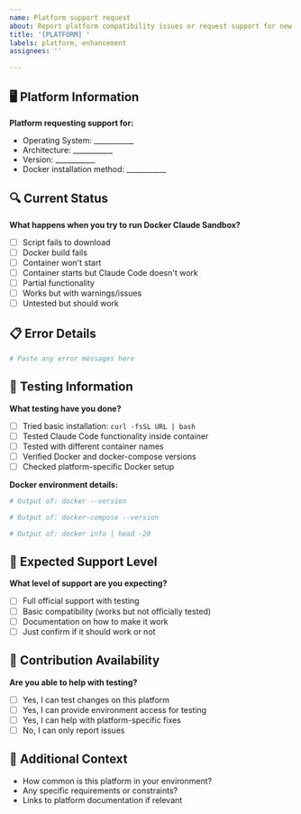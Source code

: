 ```yaml
---
name: Platform support request
about: Report platform compatibility issues or request support for new platforms
title: '[PLATFORM] '
labels: platform, enhancement
assignees: ''

---
```


## 🖥️ Platform Information
**Platform requesting support for:**
- Operating System: ___________
- Architecture: ___________
- Version: ___________
- Docker installation method: ___________

## 🔍 Current Status
**What happens when you try to run Docker Claude Sandbox?**
- [ ] Script fails to download
- [ ] Docker build fails
- [ ] Container won't start
- [ ] Container starts but Claude Code doesn't work
- [ ] Partial functionality
- [ ] Works but with warnings/issues
- [ ] Untested but should work

## 📋 Error Details
```bash
# Paste any error messages here
```

## 🧪 Testing Information
**What testing have you done?**
- [ ] Tried basic installation: `curl -fsSL URL | bash`
- [ ] Tested Claude Code functionality inside container
- [ ] Tested with different container names
- [ ] Verified Docker and docker-compose versions
- [ ] Checked platform-specific Docker setup

**Docker environment details:**
```bash
# Output of: docker --version

# Output of: docker-compose --version

# Output of: docker info | head -20
```

## 🎯 Expected Support Level
**What level of support are you expecting?**
- [ ] Full official support with testing
- [ ] Basic compatibility (works but not officially tested)
- [ ] Documentation on how to make it work
- [ ] Just confirm if it should work or not

## 🤝 Contribution Availability
**Are you able to help with testing?**
- [ ] Yes, I can test changes on this platform
- [ ] Yes, I can provide environment access for testing
- [ ] Yes, I can help with platform-specific fixes
- [ ] No, I can only report issues

## 📝 Additional Context
- How common is this platform in your environment?
- Any specific requirements or constraints?
- Links to platform documentation if relevant